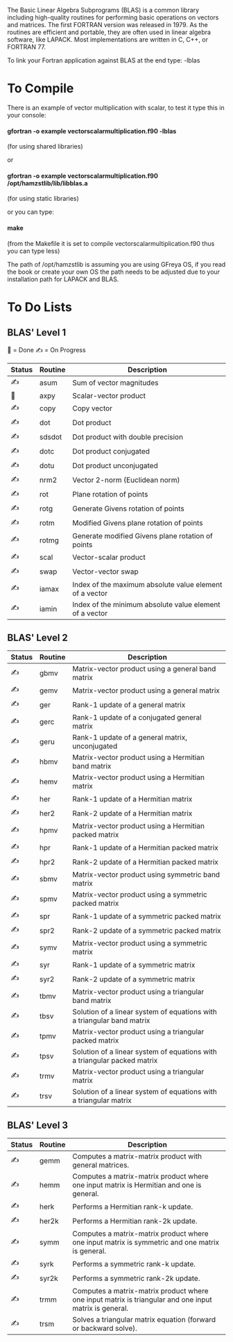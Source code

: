 The Basic Linear Algebra Subprograms (BLAS) is a common library including high-quality routines for performing basic operations on vectors and matrices. The first FORTRAN version was released in 1979. As the routines are efficient and portable, they are often used in linear algebra software, like LAPACK. Most implementations are written in C, C++, or FORTRAN 77.

To link your Fortran application against BLAS at the end type: -lblas

# To Compile
There is an example of vector multiplication with scalar, to test it type this in your console:

#### gfortran -o example vectorscalarmultiplication.f90 -lblas

(for using shared libraries)

or

#### gfortran -o example vectorscalarmultiplication.f90 /opt/hamzstlib/lib/libblas.a

(for using static libraries)

or you can type:

#### make

(from the Makefile it is set to compile vectorscalarmultiplication.f90 thus you can type less)

The path of /opt/hamzstlib is assuming you are using GFreya OS, if you read the book or create your own OS the path needs to be adjusted due to your installation path for LAPACK and BLAS.

# To Do Lists
## BLAS' Level 1
:sunflower: = Done
:writing_hand: = On Progress

| Status  | Routine |Description |
| ------------- | ------------- | -------------|
|:writing_hand:|  asum   |	Sum of vector magnitudes
|:sunflower:   |  axpy   |	Scalar-vector product
|:writing_hand:| 	copy   |	Copy vector
|:writing_hand:|	dot    |	Dot product
|:writing_hand:|	sdsdot |	Dot product with double precision
|:writing_hand:|	dotc   |	Dot product conjugated
|:writing_hand:| 	dotu   |	Dot product unconjugated
|:writing_hand:|	nrm2   |	Vector 2-norm (Euclidean norm)
|:writing_hand:|	rot    |	Plane rotation of points
|:writing_hand:|	rotg   |	Generate Givens rotation of points
|:writing_hand:| 	rotm   |	Modified Givens plane rotation of points
|:writing_hand:| 	rotmg  |	Generate modified Givens plane rotation of points
|:writing_hand:|	scal   |	Vector-scalar product
|:writing_hand:| 	swap   |	Vector-vector swap
|:writing_hand:| 	iamax  |	Index of the maximum absolute value element of a vector
|:writing_hand:| 	iamin  |	Index of the minimum absolute value element of a vector

## BLAS' Level 2
| Status  | Routine |Description |
| -------------| ----- | -------------|
|:writing_hand:|  gbmv |	Matrix-vector product using a general band matrix
|:writing_hand:| 	gemv |	Matrix-vector product using a general matrix
|:writing_hand:| 	ger  |	Rank-1 update of a general matrix
|:writing_hand:|	gerc |	Rank-1 update of a conjugated general matrix
|:writing_hand:|	geru |	Rank-1 update of a general matrix, unconjugated
|:writing_hand:| 	hbmv |	Matrix-vector product using a Hermitian band matrix
|:writing_hand:|	hemv |	Matrix-vector product using a Hermitian matrix
|:writing_hand:| 	her  |	Rank-1 update of a Hermitian matrix
|:writing_hand:| 	her2 |	Rank-2 update of a Hermitian matrix
|:writing_hand:|	hpmv |	Matrix-vector product using a Hermitian packed matrix
|:writing_hand:|	hpr  |	Rank-1 update of a Hermitian packed matrix
|:writing_hand:|  hpr2 |	Rank-2 update of a Hermitian packed matrix
|:writing_hand:|	sbmv |	Matrix-vector product using symmetric band matrix
|:writing_hand:|	spmv |	Matrix-vector product using a symmetric packed matrix
|:writing_hand:|  spr  |	Rank-1 update of a symmetric packed matrix
|:writing_hand:| 	spr2 |	Rank-2 update of a symmetric packed matrix
|:writing_hand:|	symv |	Matrix-vector product using a symmetric matrix
|:writing_hand:|	syr  |	Rank-1 update of a symmetric matrix
|:writing_hand:|	syr2 |	Rank-2 update of a symmetric matrix
|:writing_hand:|  tbmv |	Matrix-vector product using a triangular band matrix
|:writing_hand:|	tbsv |	Solution of a linear system of equations with a triangular band matrix
|:writing_hand:|	tpmv |	Matrix-vector product using a triangular packed matrix
|:writing_hand:|	tpsv |	Solution of a linear system of equations with a triangular packed matrix
|:writing_hand:| 	trmv |	Matrix-vector product using a triangular matrix
|:writing_hand:|	trsv |	Solution of a linear system of equations with a triangular matrix

## BLAS' Level 3
| Status  | Routine |Description |
| -------------| -----  | -------------|
|:writing_hand:|  gemm  |	Computes a matrix-matrix product with general matrices.
|:writing_hand:|	hemm  |	Computes a matrix-matrix product where one input matrix is Hermitian and one is general.
|:writing_hand:|	herk  |	Performs a Hermitian rank-k update.
|:writing_hand:|	her2k |	Performs a Hermitian rank-2k update.
|:writing_hand:| 	symm 	| Computes a matrix-matrix product where one input matrix is symmetric and one matrix is general.
|:writing_hand:|	syrk 	| Performs a symmetric rank-k update.
|:writing_hand:|	syr2k |	Performs a symmetric rank-2k update.
|:writing_hand:|	trmm 	| Computes a matrix-matrix product where one input matrix is triangular and one input matrix is general.
|:writing_hand:|	trsm 	| Solves a triangular matrix equation (forward or backward solve).
